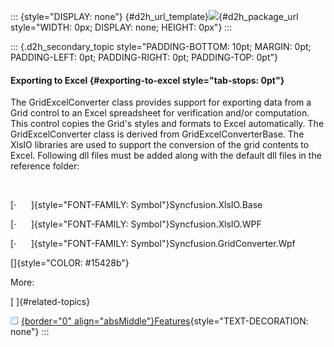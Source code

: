 ::: {style="DISPLAY: none"}
[](ms-xhelp:///?Id=d2h_url_template){#d2h_url_template}![](!package_url!){#d2h_package_url style="WIDTH: 0px; DISPLAY: none; HEIGHT: 0px"}
:::

::: {.d2h_secondary_topic style="PADDING-BOTTOM: 10pt; MARGIN: 0pt; PADDING-LEFT: 0pt; PADDING-RIGHT: 0pt; PADDING-TOP: 0pt"}
#### Exporting to Excel {#exporting-to-excel style="tab-stops: 0pt"}

The GridExcelConverter class provides support for exporting data from a Grid control to an Excel spreadsheet for verification and/or computation. This control copies the Grid\'s styles and formats to Excel automatically. The GridExcelConverter class is derived from GridExcelConverterBase. The XlsIO libraries are used to support the conversion of the grid contents to Excel. Following dll files must be added along with the default dll files in the reference folder:

 

[·      ]{style="FONT-FAMILY: Symbol"}Syncfusion.XlsIO.Base

[·      ]{style="FONT-FAMILY: Symbol"}Syncfusion.XlsIO.WPF 

[·      ]{style="FONT-FAMILY: Symbol"}Syncfusion.GridConverter.Wpf

[]{style="COLOR: #15428b"} 

More:

[ ]{#related-topics}

[![](button.gif){border="0" align="absMiddle"}Features](ms-xhelp:///?Id=cf49789b-dac6-4c68-9810-9f43f08cc6d3){style="TEXT-DECORATION: none"}
:::
